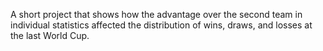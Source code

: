 A short project that shows how the advantage over the second team in individual statistics affected the distribution of wins, draws, and losses at the last World Cup.
